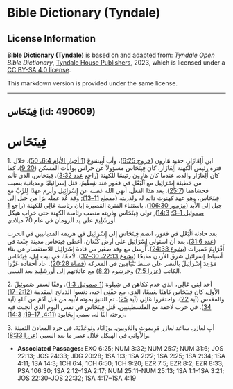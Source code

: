 # Bible Dictionary (Tyndale)

## License Information

**Bible Dictionary (Tyndale)** is based on and adapted from: _Tyndale Open Bible Dictionary_, [Tyndale House Publishers](https://tyndaleopenresources.com/), 2023, which is licensed under a [CC BY-SA 4.0 license](https://creativecommons.org/licenses/by-sa/4.0/legalcode.en).

This markdown version is provided under the same license.



--------------------------------

## فِينَحَاس (id: 490609)

فِينَحَاس
=========

1\. ابن أَلِعَازَار، حفيد هَارون ([خروج 6:25](https://ref.ly/Exod6:25))، وأب أَبِيشوعَ ([1 أخبار الأيام 6:4، 50](https://ref.ly/1Chr6:4,1Chr6:50)). خلال فترة رئيس الكهنة أَلِعَازَار، كان فِينَحَاس مسؤولاً عن حراس بوابات المسكن ([9:20](https://ref.ly/1Chr9:20))، كما كان أَلِعَازَار والده، عندما كان هارون رئيسًا للكهنة (راجع [عدد 3:32](https://ref.ly/Num3:32)). فِينَحَاس، الذي تألم من خطيئة إِسْرَائِيل مع ٱلْبَعْلِ في فغور عند شِطِّيمَ، قتل إسرائيليًا ومديانية بسبب فحشاهما ([25:7](https://ref.ly/Num25:7)). بعد هذا الفعل، أنهى الله غضبه عن إِسْرَائِيل وأبرم عهدًا لِلرَّبِّ مع فِينَحَاس، وهو عهد كهنوت دائم له ولذريته (مقطع [11–13](https://ref.ly/Num25:11-Num25:13)); وقد عُد عمله برًا من جيل إلى جيل إلى الأبد ([مزمور 106:30](https://ref.ly/Ps106:30)). باستثناء الفترة القصيرة إبان رئاسة عَالِي للكهنة (راجع [1 صموئيل 1–3؛](https://ref.ly/1Sam1:1-1Sam3:21) [14:3](https://ref.ly/1Sam14:3)), تولى فِينَحَاس وذريته منصب رئاسة الكهنة حتى خراب هيكل أورشَلِيمَ على يد الرومان في عام 70 ميلادي.

بعد حادثة ٱلْبَعْلِ في فغور، انضم فِينَحَاس إلى إِسْرَائِيل في هزيمة المديانيين في الحرب ([عدد 31:6](https://ref.ly/Num31:6)). بعد أن استولى إِسْرَائِيل على أرض كَنْعَان، أُعطي فِينَحَاس مدينة جِبْعَةَ في أَفْرَايِمَ كميراث ([يشوع 24:33](https://ref.ly/Josh24:33)). أُرسل مع وفد صغير من قادة إِسْرَائِيل للاستفسار عن بناء أسباط إسرائيل شرق الأردن مذبحًا ([يشوع 22:13، 30–32](https://ref.ly/Josh22:13,Josh22:30-Josh22:32)). لاحقًا، في بيت إيل، فِينَحَاس مَوْعِدَ إِسْرَائِيلَ بالنصر على سبط بَنْيَامِينَ في المعركة ([قضاة 20:28](https://ref.ly/Judg20:28)). عاد أحفاده عَزْرَا الكاتب ([عزرا 7:5](https://ref.ly/Ezra7:5)) وجرشوم ([8:2](https://ref.ly/Ezra8:2)) مع عائلاتهم إلى أورشَلِيمَ بعد السبي.

2\. أحد ابني عَالِي، الذي خدم ككاهن في شِيلوهَ ([1 صموئيل 1:3](https://ref.ly/1Sam1:3)). وفقًا لسفر صَموئِيلَ الأول، كان فِينَحَاس كاهنًا بغيضًا، الذي، مع حفْنِي أخيه، دنسوا الذبائح المقدمة ([2:12–17](https://ref.ly/1Sam2:12-1Sam2:17)) والمقدس (آية [22](https://ref.ly/1Sam2:22))، واحتقروا عَالِي (آية [25](https://ref.ly/1Sam2:25)). تم التنبؤ بموته لأبيه من قبل آدَمَ من ٱللهِ (آية [34](https://ref.ly/1Sam2:34)). في حرب لاحقة مع الفلسطينيين، قُتل فِينَحَاس في نفس اليوم الذي أنجبت فيه زوجته ابنًا له، سمي إِيخَابودَ ([4:11, 17–19](https://ref.ly/1Sam4:11,1Sam4:17-1Sam4:19); [14:3](https://ref.ly/1Sam14:3)).

3\. أبِ لعازر. ساعد لعازر مَرِيموث واللاويين، يوزَابَاد ونوعَدْيَةَ، في جرد المعادن الثمينة والأواني في الهيكل خلال عصر ما بعد السبي ([عزرا 8:33](https://ref.ly/Ezra8:33)).

* **Associated Passages:** EXO 6:25; NUM 3:32; NUM 25:7; NUM 31:6; JOS 22:13; JOS 24:33; JDG 20:28; 1SA 1:3; 1SA 2:22; 1SA 2:25; 1SA 2:34; 1SA 4:11; 1SA 14:3; 1CH 6:4; 1CH 6:50; 1CH 9:20; EZR 7:5; EZR 8:2; EZR 8:33; PSA 106:30; 1SA 2:12–1SA 2:17; NUM 25:11–NUM 25:13; 1SA 1:1–1SA 3:21; JOS 22:30–JOS 22:32; 1SA 4:17–1SA 4:19

